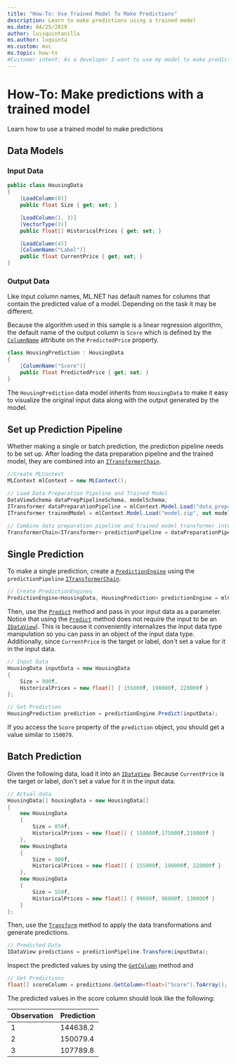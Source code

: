 ```yaml
---
title: "How-To: Use Trained Model To Make Predictions"
description: Learn to make predictions using a trained model
ms.date: 04/25/2019
author: luisquintanilla
ms.author: luquinta
ms.custom: mvc
ms.topic: how-to
#Customer intent: As a developer I want to use my model to make predictions
---
```


# How-To: Make predictions with a trained model

Learn how to use a trained model to make predictions

## Data Models

### Input Data

```csharp
public class HousingData
{
    [LoadColumn(0)]
    public float Size { get; set; }

    [LoadColumn(1, 3)]
    [VectorType(3)]
    public float[] HistoricalPrices { get; set; }

    [LoadColumn(4)]
    [ColumnName("Label")]
    public float CurrentPrice { get; set; }
}
```

### Output Data

Like input column names, ML.NET has default names for columns that contain the predicted value of a model. Depending on the task it may be different. 

Because the algorithm used in this sample is a linear regression algorithm, the default name of the output column is `Score` which is defined by the [`ColumnName`](xref:Microsoft.ML.Data.ColumnNameAttribute) attribute on the `PredictedPrice` property.

```csharp
class HousingPrediction : HousingData
{
    [ColumnName("Score")]
    public float PredictedPrice { get; set; }
}
```

The `HousingPrediction` data model inherits from `HousingData` to make it easy to visualize the original input data along with the output generated by the model.  

## Set up Prediction Pipeline

Whether making a single or batch prediction, the prediction pipeline needs to be set up. After loading the data preparation pipeline and the trained model, they are combined into an [`ITransformerChain`](xref:Microsoft.ML.Data.TransformerChain%601).

```csharp
//Create MLContext 
MLContext mlContext = new MLContext();

// Load Data Preparation Pipeline and Trained Model
DataViewSchema dataPrepPipelineSchema, modelSchema;
ITransformer dataPreparationPipeline = mlContext.Model.Load("data_preparation_pipeline.zip", out modelSchema);
ITransformer trainedModel = mlContext.Model.Load("model.zip", out modelSchema);

// Combine data preparation pipeline and trained model transformer into TransformerChain
TransformerChain<ITransformer> predictionPipeline = dataPreparationPipeline.Append(trainedModel);
```

## Single Prediction

To make a single prediction, create a [`PredictionEngine`](xref:Microsoft.ML.PredictionEngine%602) using the `predictionPipeline` [`ITransformerChain`](xref:Microsoft.ML.Data.TransformerChain%601).

```csharp
// Create PredictionEngines
PredictionEngine<HousingData, HousingPrediction> predictionEngine = mlContext.Model.CreatePredictionEngine<HousingData, HousingPrediction>(predictionPipeline);
```

Then, use the [`Predict`](xref:Microsoft.ML.PredictionEngineBase%602.Predict*) method and pass in your input data as a parameter. Notice that using the [`Predict`](xref:Microsoft.ML.PredictionEngineBase%602.Predict*) method does not require the input to be an [`IDataView`](xref:Microsoft.ML.IDataView)). This is because it conveniently internalizes the input data type manipulation so you can pass in an object of the input data type. Additionally, since `CurrentPrice` is the target or label, don't set a value for it in the input data.

```csharp
// Input Data
HousingData inputData = new HousingData
{
    Size = 900f,
    HistoricalPrices = new float[] { 155000f, 190000f, 220000f }
};

// Get Prediction
HousingPrediction prediction = predictionEngine.Predict(inputData);
```

If you access the `Score` property of the `prediction` object, you should get a value similar to `150079`.

## Batch Prediction

Given the following data, load it into an [`IDataView`](xref:Microsoft.ML.IDataView). Because `CurrentPrice` is the target or label, don't set a value for it in the input data.

```csharp
// Actual data
HousingData[] housingData = new HousingData[]
{
    new HousingData
    {
        Size = 850f,
        HistoricalPrices = new float[] { 150000f,175000f,210000f }
    },
    new HousingData
    {
        Size = 900f,
        HistoricalPrices = new float[] { 155000f, 190000f, 220000f }
    },
    new HousingData
    {
        Size = 550f,
        HistoricalPrices = new float[] { 99000f, 98000f, 130000f }
    }
};
```

Then, use the [`Transform`](xref:Microsoft.ML.Data.TransformerChain%601.Transform*) method to apply the data transformations and generate predictions.

```csharp
// Predicted Data
IDataView predictions = predictionPipeline.Transform(inputData);
```

Inspect the predicted values by using the [`GetColumn`](xref:Microsoft.ML.Data.ColumnCursorExtensions.GetColumn*) method and 

```csharp
// Get Predictions
float[] scoreColumn = predictions.GetColumn<float>("Score").ToArray();
```

The predicted values in the score column should look like the following:

| Observation | Prediction |
|---|---|
| 1 | 144638.2 |
| 2 | 150079.4 |
| 3 | 107789.8 |
